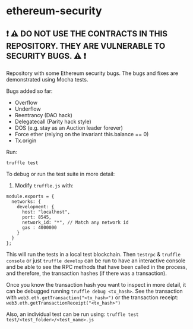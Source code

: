 # ethereum-security

## :exclamation: :warning: DO NOT USE THE CONTRACTS IN THIS REPOSITORY. THEY ARE VULNERABLE TO SECURITY BUGS. :warning: :exclamation:

Repository with some Ethereum security bugs.
The bugs and fixes are demonstrated using Mocha tests.

Bugs added so far:

* Overflow
* Underflow
* Reentrancy (DAO hack)
* Delegatecall (Parity hack style)
* DOS (e.g. stay as an Auction leader forever)
* Force ether (relying on the invariant this.balance == 0)
* Tx.origin

Run:

```
truffle test
```

To debug or run the test suite in more detail:

1. Modify `truffle.js` with:

```
module.exports = {
  networks: {
    development: {
      host: "localhost",
      port: 8545,
      network_id: "*", // Match any network id
      gas : 4000000
    }
  }
};
```

This will run the tests in a local test blockchain. Then `testrpc` & `truffle console` or just `truffle develop` can be run to have an interactive console and be able to see the RPC methods that have been called in the process, and therefore, the transaction hashes (if there was a transaction).

Once you know the transaction hash you want to inspect in more detail, it can be debugged running `truffle debug <tx_hash>`.
See the transaction with `web3.eth.getTransaction("<tx_hash>")` or the transaction receipt: `web3.eth.getTransactionReceipt("<tx_hash>")`

Also, an individual test can be run using:
`truffle test test/<test_folder>/<test_name>.js`
